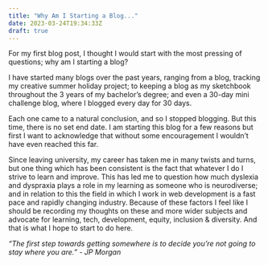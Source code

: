 ```yaml
---
title: "Why Am I Starting a Blog..."
date: 2023-03-24T19:34:33Z
draft: true
---
```


For my first blog post, I thought I would start with the most pressing of questions; why am I starting a blog? 

I have started many blogs over the past years, ranging from a blog, tracking my creative summer holiday project; to keeping a blog as my sketchbook throughout the 3 years of my bachelor’s degree; and even a 30-day mini challenge blog, where I blogged every day for 30 days.

Each one came to a natural conclusion, and so I stopped blogging. But this time, there is no set end date. 
I am starting this blog for a few reasons but first I want to acknowledge that without some encouragement I wouldn’t have even reached this far. 

Since leaving university, my career has taken me in many twists and turns, but one thing which has been consistent is the fact that whatever I do I strive to learn and improve. This has led me to question how much dyslexia and dyspraxia plays a role in my learning as someone who is neurodiverse; and in relation to this the field in which I work in web development is a fast pace and rapidly changing industry. Because of these factors I feel like I should be recording my thoughts on these and more wider subjects and advocate for learning, tech, development, equity, inclusion & diversity. And that is what I hope to start to do here.

*“The first step towards getting somewhere is to decide you’re not going to stay where you are.” - JP Morgan*


